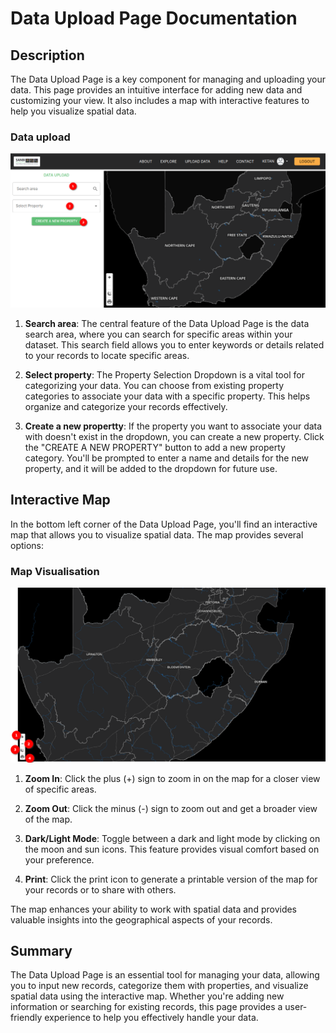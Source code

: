 # Data Upload Page Documentation

## Description

The Data Upload Page is a key component for managing and uploading your data. This page provides an intuitive interface for adding new data and customizing your view. It also includes a map with interactive features to help you visualize spatial data.

### Data upload
![Data upload](./img/panel-1.png)


1. **Search area**: The central feature of the Data Upload Page is the data search area, where you can search for specific areas within your dataset. This search field allows you to enter keywords or details related to your records to locate specific areas.

2. **Select property**: The Property Selection Dropdown is a vital tool for categorizing your data. You can choose from existing property categories to associate your data with a specific property. This helps organize and categorize your records effectively.

3. **Create a new propertty**: If the property you want to associate your data with doesn't exist in the dropdown, you can create a new property. Click the "CREATE A NEW PROPERTY" button to add a new property category. You'll be prompted to enter a name and details for the new property, and it will be added to the dropdown for future use.

## Interactive Map

In the bottom left corner of the Data Upload Page, you'll find an interactive map that allows you to visualize spatial data. The map provides several options:

### Map Visualisation
![Map Visualisation](./img/panel-2.png)

1. **Zoom In**: Click the plus (+) sign to zoom in on the map for a closer view of specific areas.

2. **Zoom Out**: Click the minus (-) sign to zoom out and get a broader view of the map.

3. **Dark/Light Mode**: Toggle between a dark and light mode by clicking on the moon and sun icons. This feature provides visual comfort based on your preference.

4. **Print**: Click the print icon to generate a printable version of the map for your records or to share with others.

The map enhances your ability to work with spatial data and provides valuable insights into the geographical aspects of your records.

## Summary

The Data Upload Page is an essential tool for managing your data, allowing you to input new records, categorize them with properties, and visualize spatial data using the interactive map. Whether you're adding new information or searching for existing records, this page provides a user-friendly experience to help you effectively handle your data.
